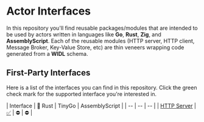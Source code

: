 #  Actor Interfaces

In this repository you'll find reusable packages/modules that are intended to be used by actors written in languages like **Go**, **Rust**, **Zig**, and **AssemblyScript**. Each of the reusable modules (HTTP server, HTTP client, Message Broker, Key-Value Store, etc) are thin veneers wrapping code generated from a **WIDL** schema.

## First-Party Interfaces
Here is a list of the interfaces you can find in this repository. Click the green check mark for the supported interface you're interested in.

| Interface | 🦀 Rust | TinyGo | AssemblyScript |
| -- | -- | -- |
| [HTTP Server](./schemas/http.widl) | [✅](./rust/http-server/README.md) | ⛔ | ⛔ |


